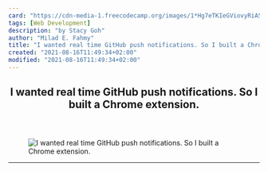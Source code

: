 ```yaml
---
card: "https://cdn-media-1.freecodecamp.org/images/1*Hg7eTKIeGViovyRiASzdCw.png"
tags: [Web Development]
description: "by Stacy Goh"
author: "Milad E. Fahmy"
title: "I wanted real time GitHub push notifications. So I built a Chrome extension."
created: "2021-08-16T11:49:34+02:00"
modified: "2021-08-16T11:49:34+02:00"
---
```

<div class="site-wrapper">
<main id="site-main" class="site-main outer">
<div class="inner">
<article class="post-full post tag-web-development tag-tech tag-technology tag-startup tag-self-improvement ">
<header class="post-full-header">
<h1 class="post-full-title">I wanted real time GitHub push notifications. So I built a Chrome extension.</h1>
</header>
<figure class="post-full-image">
<picture>
<source media="(max-width: 700px)" sizes="1px" srcset="data:image/gif;base64,R0lGODlhAQABAIAAAAAAAP///yH5BAEAAAAALAAAAAABAAEAAAIBRAA7 1w">
<source media="(min-width: 701px)" sizes="(max-width: 800px) 400px,
(max-width: 1170px) 700px,
1400px" srcset="https://cdn-media-1.freecodecamp.org/images/1*Hg7eTKIeGViovyRiASzdCw.png 300w,
https://cdn-media-1.freecodecamp.org/images/1*Hg7eTKIeGViovyRiASzdCw.png 600w,
https://cdn-media-1.freecodecamp.org/images/1*Hg7eTKIeGViovyRiASzdCw.png 1000w,
https://cdn-media-1.freecodecamp.org/images/1*Hg7eTKIeGViovyRiASzdCw.png 2000w">
<img onerror="this.style.display='none'" src="https://cdn-media-1.freecodecamp.org/images/1*Hg7eTKIeGViovyRiASzdCw.png" alt="I wanted real time GitHub push notifications. So I built a Chrome extension.">
</picture>
</figure>
<section class="post-full-content">
<div class="post-content medium-migrated-article">
</div>
<hr>
</section>
</article>
</div>
</main>
</div>
<!-- Google Tag Manager (noscript) -->
<!-- End Google Tag Manager (noscript) -->

